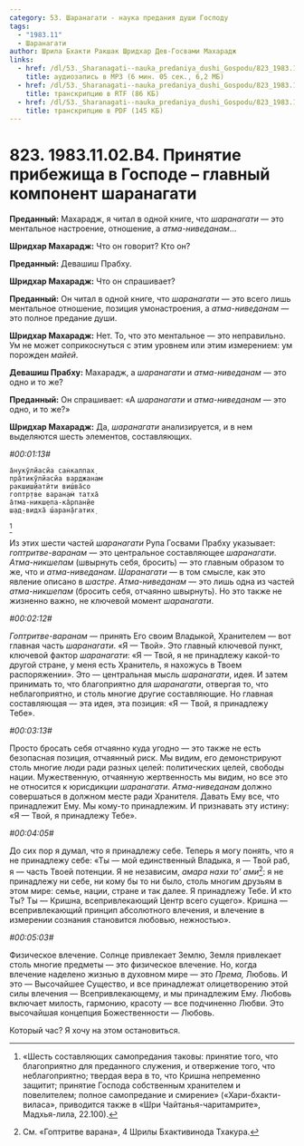 ```yaml
---
category: 53. Шаранагати - наука предания души Господу
tags:
  - "1983.11"
  - Шаранагати
author: Шрила Бхакти Ракшак Шридхар Дев-Госвами Махарадж
links:
  - href: /dl/53._Sharanagati--nauka_predaniya_dushi_Gospodu/823_1983.11.02.B4_SridharMj_Prinjatie_pribezhishha_v_Gospode--glavnyj_komponent_sharanagati.mp3
    title: аудиозапись в MP3 (6 мин. 05 сек., 6,2 МБ)
  - href: /dl/53._Sharanagati--nauka_predaniya_dushi_Gospodu/823_1983.11.02.B4_SridharMj_Prinjatie_pribezhishha_v_Gospode--glavnyj_komponent_sharanagati.rtf
    title: транскрипцию в RTF (86 КБ)
  - href: /dl/53._Sharanagati--nauka_predaniya_dushi_Gospodu/823_1983.11.02.B4_SridharMj_Prinjatie_pribezhishha_v_Gospode--glavnyj_komponent_sharanagati.pdf
    title: транскрипцию в PDF (145 КБ)
---
```


# 823. 1983.11.02.B4. Принятие прибежища в Господе – главный компонент шаранагати

**Преданный:** Махарадж, я читал в одной книге, что *шаранагати* — это ментальное настроение, отношение, а *атма-ниведанам*…

**Шридхар Махарадж:** Что он говорит? Кто он?

**Преданный:** Девашиш Прабху.

**Шридхар Махарадж:** Что он спрашивает?

**Преданный:** Он читал в одной книге, что *шаранагати* — это всего лишь ментальное отношение, позиция умонастроения, а *атма-ниведанам* — это полное предание души.

**Шридхар Махарадж:** Нет. То, что это ментальное — это неправильно. Ум не может соприкоснуться с этим уровнем или этим измерением: ум порожден *майей*.

**Девашиш Прабху:** Махарадж, а *шаранагати* и *атма-ниведанам* — это одно и то же?

**Преданный:** Он спрашивает: «А *шаранагати* и *атма-ниведанам* — это одно, и то же?»

**Шридхар Махарадж:** Да, *шаранагати* анализируется, и в нем выделяются шесть элементов, составляющих.

*#00:01:13#*

    а̄нукӯлйасйа сан̇калпах̣
    пра̄тикӯлйасйа варджанам
    ракш̣иш̣йатӣти виш́ва̄со
    гоптр̣тве варан̣ам̇ татха̄
    а̄тма-никш̣епа-ка̄рпан̣йе
    ш̣ад̣-видха̄ ш́аран̣а̄гатих̣
[^_ftn1]

Из этих шести частей *шаранагати* Рупа Госвами Прабху указывает: *гоптритве-варанам* — это центральное составляющее *шаранагати*. *Атма-никшепам* (швырнуть себя, бросить) — это главным образом то же, что и *атма-ниведанам*. *Шаранагати* — в том смысле, как это явление описано в *шастре*. *Атма-ниведанам* — это лишь одна из частей *атма-никшепам* (бросить себя, отчаянно швырнуть). Но это также не жизненно важно, не ключевой момент *шаранагати*.

*#00:02:12#*

*Гоптритве-варанам* — принять Его своим Владыкой, Хранителем — вот главная часть *шаранагати*. «Я — Твой». Это главный ключевой пункт, ключевой фактор *шаранагати*: «Я — Твой, я не принадлежу какой-то другой стране, у меня есть Хранитель, я нахожусь в Твоем распоряжении». Это — центральная мысль *шаранагати*, идея. И затем принимать то, что благоприятно для *шаранагати*, отвергая то, что неблагоприятно, и столь многие другие составляющие. Но главная составляющая — эта идея, эта позиция: «Я — Твой, я принадлежу Тебе».

*#00:03:13#*

Просто бросать себя отчаянно куда угодно — это также не есть безопасная позиция, отчаянный риск. Мы видим, его демонстрируют столь многие люди ради разных целей: политических целей, свободы нации. Мужественную, отчаянную жертвенность мы видим, но все это не относится к юрисдикции *шаранагати*. *Атма-ниведанам* должно совершаться в должном месте ради Хранителя. Давать Ему все, что принадлежит Ему. Мы кому-то принадлежим. И признавать эту истину: «Я — Твой, я принадлежу Тебе».

*#00:04:05#*

До сих пор я думал, что я принадлежу себе. Теперь я могу понять, что я не принадлежу себе: «Ты — мой единственный Владыка, я — Твой раб, я — часть Твоей потенции. Я не независим, *амара нахи то’ ами*[^_ftn2]: я не принадлежу ни себе, ни кому бы то ни было, столь многим друзьям в этом мире: семье, нации, стране и так далее. Я принадлежу Тебе. И кто Ты? Ты — Кришна, всепривлекающий Центр всего сущего». Кришна — всепривлекающий принцип абсолютного влечения, и влечение в измерении сознания становится любовью, нежностью».

*#00:05:03#*

Физическое влечение. Солнце привлекает Землю, Земля привлекает столь многие предметы — это физическое влечение. Но, когда влечение наделено жизнью в духовном мире — это *Према,* Любовь. И это — Высочайшее Существо, и все принадлежат олицетворению этой силы влечения — Всепривлекающему, и мы принадлежим Ему. Любовь включает милость, гармонию, красоту — все подчиненно Любви. Это высочайшая концепция Божественности — Любовь.

Который час? Я хочу на этом остановиться.



[^_ftn1]: «Шесть составляющих самопредания таковы: принятие того, что благоприятно для преданного служения, и отвержение того, что неблагоприятно; твердая вера в то, что Кришна непременно защитит; принятие Господа собственным хранителем и повелителем; полное самопредание и смирение» («Хари-бхакти-виласа», приводится также в «Шри Чайтанья-чаритамрите», Мадхья-лила, 22.100).

[^_ftn2]: См. «Гоптритве варана», 4 Шрилы Бхактивинода Тхакура.

